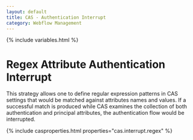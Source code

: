 ```yaml
---
layout: default
title: CAS - Authentication Interrupt
category: Webflow Management
---
```


{% include variables.html %}

# Regex Attribute Authentication Interrupt

This strategy allows one to define regular expression patterns in CAS settings that would be 
matched against attributes names and values. If a successful match is produced while CAS 
examines the collection of both authentication and principal attributes, the 
authentication flow would be interrupted.

{% include casproperties.html properties="cas.interrupt.regex" %}

